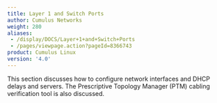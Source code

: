 ```yaml
---
title: Layer 1 and Switch Ports
author: Cumulus Networks
weight: 280
aliases:
 - /display/DOCS/Layer+1+and+Switch+Ports
 - /pages/viewpage.action?pageId=8366743
product: Cumulus Linux
version: '4.0'
---
```

This section discusses how to configure network interfaces and DHCP delays and servers. The Prescriptive Topology Manager (PTM) cabling verification tool is also discussed.
